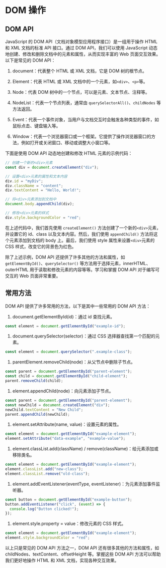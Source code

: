 # DOM 操作

## DOM API

JavaScript 的 DOM API（文档对象模型应用程序接口）是一组用于操作 HTML 和 XML 文档的标准 API 接口。通过 DOM API，我们可以使用 JavaScript 动态地创建、修改和删除文档中的元素和属性，从而实现丰富的 Web 页面交互效果。以下是常见的 DOM API：

1. document：代表整个 HTML 或 XML 文档，它是 DOM 树的根节点。

1. Element：代表 HTML 或 XML 文档中的一个元素，如`<div>`、`<p>`等。

1. Node：代表 DOM 树中的一个节点，可以是元素、文本节点、注释等。

1. NodeList：代表一个节点列表，通常由 `querySelectorAll()`、`childNodes` 等方法返回。

1. Event：代表一个事件对象，当用户与文档交互时会触发各种类型的事件，如鼠标点击、键盘输入等。

1. Window：代表一个浏览器窗口或一个框架。它提供了操作浏览器窗口的方法，例如打开或关闭窗口、移动或调整大小窗口等。

下面是使用 DOM API 动态地创建和修改 HTML 元素的示例代码：

```js
// 创建一个新的<div>元素
const div = document.createElement("div");

// 设置<div>元素的属性和文本内容
div.id = "myDiv";
div.className = "content";
div.textContent = "Hello, World!";

// 将<div>元素添加到文档中
document.body.appendChild(div);

// 修改<div>元素的样式
div.style.backgroundColor = "red";
```

在上述代码中，我们首先使用 `createElement()` 方法创建了一个新的`<div>`元素，并设置它的 id、class 以及文本内容。然后，我们使用 `appendChild()` 方法将这个元素添加到文档的 body 上。最后，我们使用 style 属性来设置`<div>`元素的 CSS 样式，改变它的背景色为红色。

除了上述示例，DOM API 还提供了许多其他的方法和属性，如 `getElementById()`、`querySelector()` 等方法用于选择元素，innerHTML、outerHTML 用于读取和修改元素的内容等等。学习和掌握 DOM API 对于编写可交互的 Web 页面非常重要。

## 常用方法

DOM API 提供了许多常用的方法，以下是其中一些常用的 DOM API 方法：

1. document.getElementById(id)：通过 id 查找元素。

```js
const element = document.getElementById("example-id");
```

1. document.querySelector(selector)：通过 CSS 选择器查找第一个匹配的元素。

```js
const element = document.querySelector(".example-class");
```

1. parentElement.removeChild(node)：从父节点中删除子节点。

```js
const parent = document.getElementById("parent-element");
const child = document.getElementById("child-element");
parent.removeChild(child);
```

1. element.appendChild(node)：向元素添加子节点。

```js
const parent = document.getElementById("parent-element");
const newChild = document.createElement("div");
newChild.textContent = "New Child";
parent.appendChild(newChild);
```

1. element.setAttribute(name, value)：设置元素的属性。

```js
const element = document.getElementById("example-element");
element.setAttribute("data-example", "example-value");
```

1. element.classList.add(className) / remove(className)：给元素添加或移除类名。

```js
const element = document.getElementById("example-element");
element.classList.add("new-class");
element.classList.remove("old-class");
```

1. element.addEventListener(eventType, eventListener)：为元素添加事件监听器。

```js
const button = document.getElementById("example-button");
button.addEventListener("click", (event) => {
  console.log("Button clicked!");
});
```

1. element.style.property = value：修改元素的 CSS 样式。

```js
const element = document.getElementById("example-element");
element.style.backgroundColor = "red";
```

以上只是常见的 DOM API 方法之一，DOM API 还有很多其他的方法和属性，如 childNodes、textContent、offsetHeight 等。掌握这些 DOM API 方法可以帮助我们更好地操作 HTML 和 XML 文档，实现各种交互效果。
